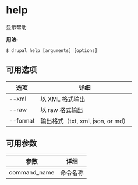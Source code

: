 # help
显示帮助

**用法:**
```
$ drupal help [arguments] [options] 
```

## 可用选项
选项 | 详细
-------|-------------
--xml | 以 XML 格式输出
--raw | 以 raw 格式输出
--format | 输出格式（txt, xml, json, or md）

## 可用参数
参数 | 详细
---------|-------------
command_name | 命令名称
